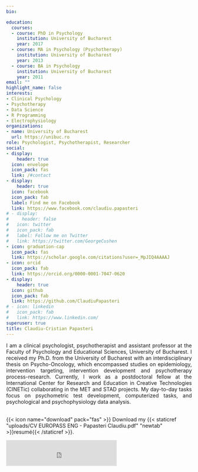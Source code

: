 ```yaml
---
bio: 

education:
  courses:
  - course: PhD in Psychology
    institution: University of Bucharest 
    year: 2017
  - course: MA in Psychology (Psychotherapy)
    institution: University of Bucharest
    year: 2013
  - course: BA in Psychology
    institution: University of Bucharest
    year: 2011
email: ""
highlight_name: false
interests:
- Clinical Psychology
- Psychotherapy
- Data Science
- R Programming
- Electrophysiology
organizations:
- name: University of Bucharest
  url: https://unibuc.ro
role: Psychologist, Psychotherapist, Researcher
social:
- display:
    header: true
  icon: envelope
  icon_pack: fas
  link: /#contact
- display:
    header: true
  icon: facebook
  icon_pack: fab
  label: Find me on Facebook
  link: https://www.facebook.com/claudiu.papasteri  
# - display:
#     header: false
#   icon: twitter
#   icon_pack: fab
#   label: Follow me on Twitter
#   link: https://twitter.com/GeorgeCushen
- icon: graduation-cap
  icon_pack: fas
  link: https://scholar.google.com/citations?user=_MpJIQ4AAAAJ
- icon: orcid
  icon_pack: fab
  link: https://orcid.org/0000-0001-7047-0620  
- display:
    header: true  
  icon: github
  icon_pack: fab
  link: https://github.com/ClaudiuPapasteri
# - icon: linkedin
#   icon_pack: fab
#   link: https://www.linkedin.com/
superuser: true
title: Claudiu-Cristian Papasteri
---
```


<div style="text-align: justify">
I am a clinical psychologist, psychotherapist and assistant professor at the Faculty of Psychology and Educational Sciences, University of Bucharest. I received my Ph.D. from the University of Bucharest with an interdisciplinary thesis on Psycho-Oncology, which encompassed studies on epidemiology, intervention targeting, intervention development and psychotherapy process-research. Currently, I work as a postdoctoral fellow at the International Center for Research and Education in Creative Technologies (CINETic) collaborating in the MET and STAD projects. My day-to-day tasks focus on psychometric test development, computerized tasks, and psychological and psychophysiology data analysis.
</div>

<br>

{{< icon name="download" pack="fas" >}} Download my {{< staticref "uploads/CV EUROPASS ENG - Papasteri Claudiu.pdf" "newtab" >}}resumé{{< /staticref >}}.


<div style="min-height: 0px;" class="fb-page fb_iframe_widget" data-href="https://www.facebook.com/rbloggers/" data-tabs="" data-width="300" data-height="154" data-small-header="true" data-adapt-container-width="true" data-hide-cover="false" data-show-facepile="true" fb-xfbml-state="rendered" fb-iframe-plugin-query="adapt_container_width=true&amp;app_id=124112670941750&amp;container_width=300&amp;height=154&amp;hide_cover=false&amp;href=https%3A%2F%2Fwww.facebook.com%2Frbloggers%2F&amp;locale=en_GB&amp;sdk=joey&amp;show_facepile=true&amp;small_header=true&amp;tabs=&amp;width=300"><span style="vertical-align: bottom; width: 300px; height: 70px;"><iframe name="f238d4448e29594" width="300px" height="154px" data-testid="fb:page Facebook Social Plugin" title="fb:page Facebook Social Plugin" frameborder="0" allowtransparency="true" allowfullscreen="true" scrolling="no" allow="encrypted-media" src="https://www.facebook.com/v7.0/plugins/page.php?adapt_container_width=true&amp;app_id=124112670941750&amp;channel=https%3A%2F%2Fstaticxx.facebook.com%2Fx%2Fconnect%2Fxd_arbiter%2F%3Fversion%3D46%23cb%3Dfc25dc3b7e83%26domain%3Dwww.r-bloggers.com%26is_canvas%3Dfalse%26origin%3Dhttps%253A%252F%252Fwww.r-bloggers.com%252Ff73e50be5bcb38%26relation%3Dparent.parent&amp;container_width=300&amp;height=154&amp;hide_cover=false&amp;href=https%3A%2F%2Fwww.facebook.com%2Frbloggers%2F&amp;locale=en_GB&amp;sdk=joey&amp;show_facepile=true&amp;small_header=true&amp;tabs=&amp;width=300" style="border: none; visibility: visible; width: 300px; height: 70px;" class=""></iframe></span></div>
